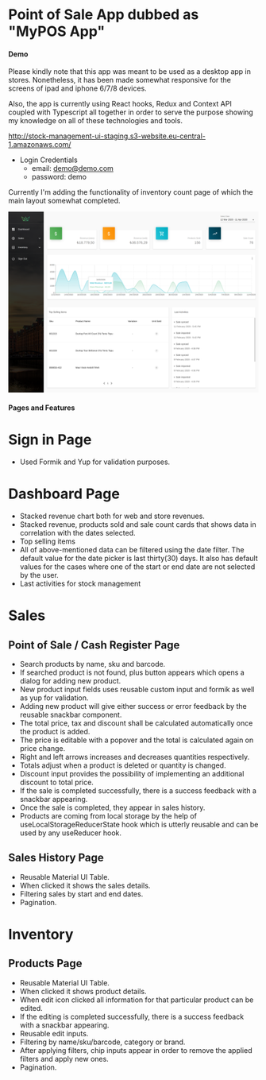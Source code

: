 # Point of Sale App dubbed as "MyPOS App"

#### Demo 
Please kindly note that this app was meant to be used as a desktop app in stores. Nonetheless, it has been made somewhat responsive for the screens of ipad and iphone 6/7/8 devices.

Also, the app is currently using React hooks, Redux and Context API coupled with Typescript all together in order to serve the purpose showing my knowledge on all of these technologies and tools.

http://stock-management-ui-staging.s3-website.eu-central-1.amazonaws.com/

- Login Credentials 
  - email: demo@demo.com
  - password: demo

Currently I'm adding the functionality of inventory count page of which the main layout somewhat completed.

![Dashboard Page](dashboard-page.png)

#### Pages and Features

# Sign in Page
  - Used Formik and Yup for validation purposes.
  
# Dashboard Page
  - Stacked revenue chart both for web and store revenues.
  - Stacked revenue, products sold and sale count cards that shows data in correlation with the dates selected.
  - Top selling items 
  - All of above-mentioned data can be filtered using the date filter. The default value for the date picker is last thirty(30) days. It also has default values for the cases where one of the start or end date are not selected by the user.
  - Last activities for stock management 
  
# Sales 
## Point of Sale / Cash Register Page
  - Search products by name, sku and barcode.
  - If searched product is not found, plus button appears which opens a dialog for adding new product.
  - New product input fields uses reusable custom input and formik as well as yup for validation.
  - Adding new product will give either success or error feedback by the reusable snackbar component.
  - The total price, tax and discount shall be calculated automatically once the product is added.
  - The price is editable with a popover and the total is calculated again on price change. 
  - Right and left arrows increases and decreases quantities respectively.
  - Totals adjust when a product is deleted or quantity is changed.
  - Discount input provides the possibility of implementing an additional discount to total price.
  - If the sale is completed successfully, there is a success feedback with a snackbar appearing.
  - Once the sale is completed, they appear in sales history. 
  - Products are coming from local storage by the help of useLocalStorageReducerState hook which is utterly reusable and can be used by any useReducer hook. 

## Sales History Page
  - Reusable Material UI Table.
  - When clicked it shows the sales details.
  - Filtering sales by start and end dates.
  - Pagination.

# Inventory
## Products Page
  - Reusable Material UI Table.
  - When clicked it shows product details.
  - When edit icon clicked all information for that particular product can be edited.
  - If the editing is completed successfully, there is a success feedback with a snackbar appearing.
  - Reusable edit inputs.
  - Filtering by name/sku/barcode, category or brand.
  - After applying filters, chip inputs appear in order to remove the applied filters and apply new ones.
  - Pagination.

